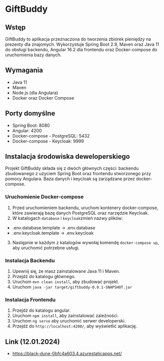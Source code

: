 # GiftBuddy

## Wstęp
GiftBuddy to aplikacja przeznaczona do tworzenia zbiórek pieniędzy na prezenty dla znajomych. Wykorzystuje Spring Boot 2.9, Maven oraz Java 11 do obsługi backendu, Angular 16.2 dla frontendu oraz Docker-compose do uruchomienia bazy danych.

## Wymagania
- Java 11
- Maven
- Node.js (dla Angulara)
- Docker oraz Docker Compose

## Porty domyślne
- Spring Boot: 8080
- Angular: 4200
- Docker-compose - PostgreSQL: 5432
- Docker-compose - Keycloak: 9999

## Instalacja środowiska deweloperskiego
Projekt GiftBuddy składa się z dwóch głównych części: backendu zbudowanego z użyciem Spring Boot oraz frontendu stworzonego przy pomocy Angulara. Baza danych i keycloak są zarządzane przez docker-compose.

### Uruchomienie Docker-compose
1. Przed uruchomieniem backendu, uruchom kontenery docker-compose, które zawierają bazę danych PostgreSQL oraz narzędzie Keycloak.
2. W katalogach `database` i `keycloak`zmień nazwy plików:
 - .env.database.template -> .env.database
 - .env.keycloak.template -> .env.keycloak

3. Następnie w każdym z katalogów wywołaj komendę `docker-compose up`, aby uruchomić potrzebne usługi.

### Instalacja Backendu
1. Upewnij się, że masz zainstalowane Java 11 i Maven.
3. Przejdź do katalogu głównego.
4. Uruchom `mvn clean install`, aby zbudować projekt.
5. Uruchom `java -jar target/giftbuddy-0.0.1-SNAPSHOT.jar`

### Instalacja Frontendu
1. Przejdź do katalogu angular.
2. Uruchom `npm install`, aby zainstalować zależności.
3. Uruchom `ng serve` aby uruchomić serwer developerski.
4. Przejdź do `http://localhost:4200/`, aby wyświetlić aplikację.

## Link (12.01.2024)
- https://black-dune-0bfc4a603.4.azurestaticapps.net/
